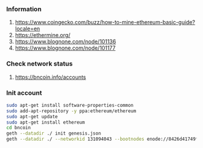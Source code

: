 ### Information 

1. https://www.coingecko.com/buzz/how-to-mine-ethereum-basic-guide?locale=en
2. https://ethermine.org/
3. https://www.blognone.com/node/101136
4. https://www.blognone.com/node/101177


### Check network status
1. https://bncoin.info/accounts


### Init account
```sh
sudo apt-get install software-properties-common
sudo add-apt-repository -y ppa:ethereum/ethereum
sudo apt-get update
sudo apt-get install ethereum
cd bncoin
geth --datadir ./ init genesis.json
geth --datadir ./ --networkid 131094043 --bootnodes enode://8426d41749f37b78bd418c0fed92abfd10801243b0056edbb1b1070c4780fcc91ec32e1696f9843c5b91d96f8d619bc54d6167b0a289bdbe4326ba9191e584f6@35.197.141.41:30301,enode://5b515b3f1bd5f4fdb186cf87b53eeea2d060a2dbb61e759850ee03c47ec2eece7696e5829bedd83ff4f91f1d6db8b914b397dcce247896025d2f4a1a5b350964@52.221.204.171:30303,enode://f5116864f6846c4a7ce3e644ff65c02c6ed7178ecf964adc52b5917186504dc04a343afc118d1c734ebc52d785a9756e1dfc5dacd7cb3c832fbe2c0662ee26db@52.199.224.140:30303 console
```
